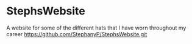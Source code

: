 # StephsWebsite
A website for some of the different hats that I have worn throughout my career
https://github.com/StephanyP/StephsWebsite.git
